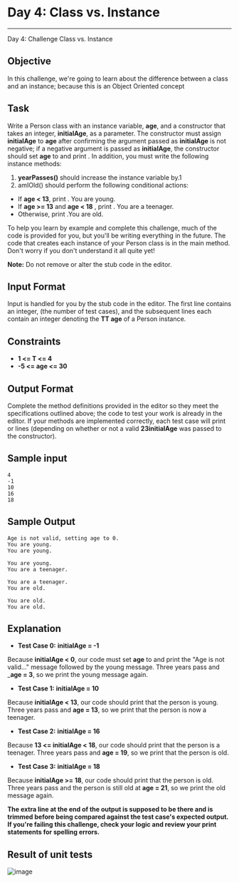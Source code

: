 # Day 4: Class vs. Instance
-------------------------------------
Day 4: Challenge Class vs. Instance

## Objective

In this challenge, we're going to learn about the difference between a class and an instance; because this is an Object Oriented concept

## Task
 
Write a Person class with an instance variable, __age__, and a constructor that takes an integer, __initialAge__, as a parameter. The constructor must assign __initialAge__ to __age__ after confirming the argument passed as __initialAge__ is not negative; if a negative argument is passed as __initialAge__, the constructor should set __age__ to and print . In addition, you must write the following instance methods:

1. __yearPasses()__ should increase the  instance variable by.1
2. amIOld() should perform the following conditional actions:
  - If __age < 13__, print . You are young.
  - If __age >= 13__ and __age < 18__ , print . You are a teenager.
  - Otherwise, print .You are old.

To help you learn by example and complete this challenge, much of the code is provided for you, but you'll be writing everything in the future. The code that creates each instance of your Person class is in the main method. Don't worry if you don't understand it all quite yet!

**Note:** Do not remove or alter the stub code in the editor.

## Input Format

Input is handled for you by the stub code in the editor.
The first line contains an integer, (the number of test cases), and the subsequent lines each contain an integer denoting the **TT age** of a Person instance.

## Constraints

- __1 <= T <= 4__
- __-5 <= age <= 30__

## Output Format
Complete the method definitions provided in the editor so they meet the specifications outlined above; the code to test your work is already in the editor.
If your methods are implemented correctly, each test case will print or lines (depending on whether or not a valid __23initialAge__ was passed to the constructor).

## Sample input

```
4
-1
10
16
18
```

## Sample Output

```
Age is not valid, setting age to 0.
You are young.
You are young.

You are young.
You are a teenager.

You are a teenager.
You are old.

You are old.
You are old.
```
## Explanation
- **Test Case 0:** __initialAge = -1__

Because __initialAge < 0__, our code must set __age__ to and print the "Age is not valid..." message followed by the young message.
Three years pass and ___age = 3__, so we print the young message again.

- **Test Case 1:** __initialAge = 10__

Because __initialAge < 13__, our code should print that the person is young. Three years pass and __age = 13__, so we print that the person is now a teenager.

- **Test Case 2:** __initialAge = 16__

Because __13 <= initialAge < 18__, our code should print that the person is a teenager. Three years pass and __age = 19__, so we print that the person is old.

- **Test Case 3:** __initialAge = 18__

Because __initialAge >= 18__, our code should print that the person is old. Three years pass and the person is still old at __age = 21__, so we print the old message again.

**The extra line at the end of the output is supposed to be there and is trimmed before being compared against the test case's expected output. If you're failing this challenge, check your logic and review your print statements for spelling errors.**

## Result of unit tests 

![image](https://user-images.githubusercontent.com/16018047/117555942-0b5a6f80-b03a-11eb-8725-fa4cbb21e3a4.png)

